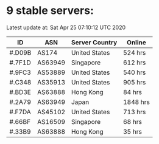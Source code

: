 # 9 stable servers:

Latest update at: Sat Apr 25 07:10:12 UTC 2020

| ID | ASN | Server Country | Online |
| -- | --- | -------------- | ------ |
| #.D09B | AS174 | United States | 524 hrs |
| #.7F1D | AS63949 | Singapore | 612 hrs |
| #.9FC3 | AS53889 | United States | 540 hrs |
| #.C348 | AS35913 | United States | 905 hrs |
| #.BD3E | AS63888 | Hong Kong | 84 hrs |
| #.2A79 | AS63949 | Japan | 1848 hrs |
| #.F7DA | AS45102 | United States | 713 hrs |
| #.66BF | AS16509 | Singapore | 68 hrs |
| #.33B9 | AS63888 | Hong Kong | 35 hrs |

